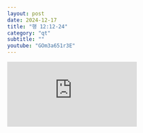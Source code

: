 ```yaml
---
layout: post
date: 2024-12-17
title: "행 12:12-24"
category: "qt"
subtitle: ""
youtube: "GOm3a651r3E"
---
```


<div class="youtube margin-large">
    <iframe src="https://www.youtube.com/embed/GOm3a651r3E" title="YouTube video player" frameborder="0" allow="accelerometer; autoplay; clipboard-write; encrypted-media; gyroscope; picture-in-picture; web-share" allowfullscreen></iframe>
</div>

